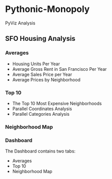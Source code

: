 # Pythonic-Monopoly
PyViz Analysis

## SFO Housing Analysis

### Averages
* Housing Units Per Year
* Average Gross Rent in San Francisco Per Year
* Average Sales Price per Year
* Average Prices by Neighborhood

### Top 10
* The Top 10 Most Expensive Neighborhoods
* Parallel Coordinates Analysis
* Parallel Categories Analysis

### Neighborhood Map

### Dashboard
The Dashboard contains two tabs:
* Averages
* Top 10
* Neighborhood Map
